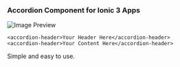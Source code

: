 ### Accordion Component for Ionic 3 Apps

![Image Preview](https://user-images.githubusercontent.com/6559664/50392144-c3d92e80-0771-11e9-9fec-c4d9c8f8d962.gif)

```<accordion>
<accordion-header>Your Header Here</accordion-header>
<accordion-header>Your Content Here</accordion-header>
```

Simple and easy to use.
